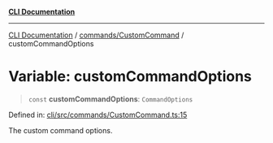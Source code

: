 [**CLI Documentation**](../../../README.md)

***

[CLI Documentation](../../../README.md) / [commands/CustomCommand](../README.md) / customCommandOptions

# Variable: customCommandOptions

> `const` **customCommandOptions**: `CommandOptions`

Defined in: [cli/src/commands/CustomCommand.ts:15](https://github.com/stonemjs/cli/blob/f139573d7f6e29779d41fb031ed261bfcad59d09/src/commands/CustomCommand.ts#L15)

The custom command options.
